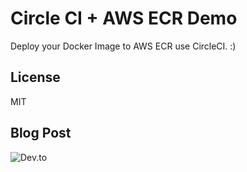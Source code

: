 # Circle CI + AWS ECR Demo

Deploy your Docker Image to AWS ECR use CircleCI. :)

## License

MIT

## Blog Post

![Dev.to](https://dev.to/berviantoleo/deploy-net-6-web-api-docker-image-to-amazon-ecr-using-circleci-e5h)